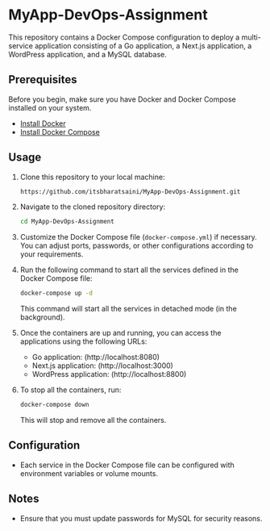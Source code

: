 # MyApp-DevOps-Assignment

This repository contains a Docker Compose configuration to deploy a multi-service application consisting of a Go application, a Next.js application, a WordPress application, and a MySQL database.

## Prerequisites

Before you begin, make sure you have Docker and Docker Compose installed on your system.

- [Install Docker](https://docs.docker.com/get-docker/)
- [Install Docker Compose](https://docs.docker.com/compose/install/)

## Usage

1. Clone this repository to your local machine:

    ```bash
    https://github.com/itsbharatsaini/MyApp-DevOps-Assignment.git
    ```

2. Navigate to the cloned repository directory:

    ```bash
    cd MyApp-DevOps-Assignment
    ```

3. Customize the Docker Compose file (`docker-compose.yml`) if necessary. You can adjust ports, passwords, or other configurations according to your requirements.

4. Run the following command to start all the services defined in the Docker Compose file:

    ```bash
    docker-compose up -d
    ```

    This command will start all the services in detached mode (in the background).

5. Once the containers are up and running, you can access the applications using the following URLs:

    - Go application: (http://localhost:8080)
    - Next.js application: (http://localhost:3000)
    - WordPress application: (http://localhost:8800)

6. To stop all the containers, run:

    ```bash
    docker-compose down
    ```

    This will stop and remove all the containers.

## Configuration

- Each service in the Docker Compose file can be configured with environment variables or volume mounts.

## Notes

- Ensure that you must update passwords for MySQL for security reasons.

